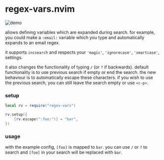 regex-vars.nvim
===============

![demo](https://github.com/jake-stewart/regex-vars.nvim/assets/83528263/7bde0744-f035-43e1-b82d-9d70fe8edc02)

allows defining variables which are expanded during search. for example, you
could make a `:email:` variable which you type and automatically expands to an
email regex.

it supports `incsearch` and respects your `'magic'`, `'ignorecase'`, `'smartcase'`, settings.

it also changes the functionality of typing `/` (or `?` if backwards). default
functionality is to use previous search if empty or end the search. the new behaviour
is to automatically escape these characters. if you wish to use the previous
search, you can still leave the search empty or use `<c-p>`.


### setup
```lua
local rv = require("regex-vars")

rv.setup({
    [rv.escape(":foo:")] = "bar",
})
```

### usage
with the example config, `[foo]` is mapped to `bar`. you can use `/` or `?` to
search and `[foo]` in your search will be replaced with `bar`.

